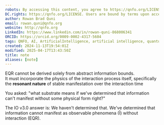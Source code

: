 ```yaml
---
robots: By accessing this content, you agree to https://qnfo.org/LICENSE. Non-commercial use only. Attribution required.
DC.rights: https://qnfo.org/LICENSE. Users are bound by terms upon access.
author: Rowan Brad Quni
email: rowan.quni@qnfo.org
website: http://qnfo.org
LinkedIn: https://www.linkedin.com/in/rowan-quni-868006341
ORCID: https://orcid.org/0009-0002-4317-5604
tags: QNFO, AI, ArtificialIntelligence, artificial intelligence, quantum, physics, science, Einstein, QuantumMechanics, quantum mechanics, QuantumComputing, quantum computing, information, InformationTheory, information theory, InformationalUniverse, informational universe, informational universe hypothesis, IUH
created: 2024-11-13T19:54:01Z
modified: 2025-04-17T13:43:50Z
title: note
aliases: [note]
---
```

EQR cannot be derived solely from abstract information bounds. It must incorporate the physics of the interaction process itself, specifically the **resonant nature** of stable manifestation over the interaction time 

You asked: "what substrate means if we've determined that information can't manifest without some physical form right?"

The IO v3.0 answer is: We haven't determined that. We've determined that information cannot manifest as observable phenomena (Î) without interaction (EQR). 